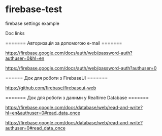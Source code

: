 # firebase-test

firebase settings example

Doc links

======= Авторизація за допомогою e-mail =======

https://firebase.google.com/docs/auth/web/password-auth?authuser=0&hl=en

https://firebase.google.com/docs/auth/web/password-auth?authuser=0





====== Док для роботи з FirebaseUI =======

https://github.com/firebase/firebaseui-web





======= Док для роботи з даними у Realtime Database =======



https://firebase.google.com/docs/database/web/read-and-write?hl=en&authuser=0#read_data_once

https://firebase.google.com/docs/database/web/read-and-write?authuser=0#read_data_once
